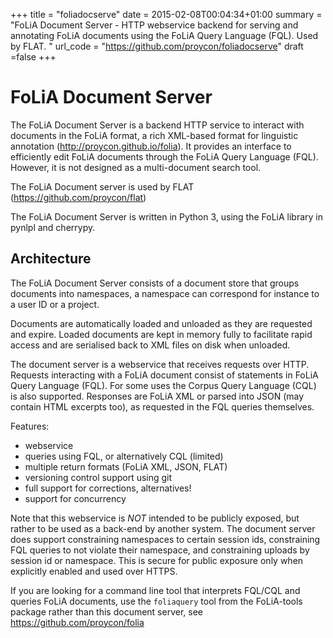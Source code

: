 +++
title = "foliadocserve"
date = 2015-02-08T00:04:34+01:00
summary = "FoLiA Document Server - HTTP webservice backend for serving and annotating FoLiA documents using the FoLiA Query Language (FQL). Used by FLAT. "
url_code = "https://github.com/proycon/foliadocserve"
draft =false
+++

# FoLiA Document Server

The FoLiA Document Server is a backend HTTP service to interact with documents
in the FoLiA format, a rich XML-based format for linguistic annotation
(http://proycon.github.io/folia). It provides an interface to efficiently edit
FoLiA documents through the FoLiA Query Language (FQL).  However, it is not
designed as a multi-document search tool.

The FoLiA Document server is used by FLAT (https://github.com/proycon/flat)

The FoLiA Document Server is written in Python 3, using the FoLiA library in
pynlpl and cherrypy.


## Architecture

The FoLiA Document Server consists of a document store that groups documents
into namespaces, a namespace can correspond for instance to a user ID or a
project.

Documents are automatically loaded and unloaded as they are requested and
expire. Loaded documents are kept in memory fully to facilitate rapid access
and are serialised back to XML files on disk when unloaded.

The document server is a webservice that receives requests over HTTP. Requests
interacting with a FoLiA document consist of statements in FoLiA Query Language
(FQL). For some uses the Corpus Query Language (CQL) is also supported.
Responses are FoLiA XML or parsed into JSON (may contain HTML excerpts too), as
requested in the FQL queries themselves.

Features:

* webservice
* queries using FQL,  or alternatively CQL (limited)
* multiple return formats (FoLiA XML, JSON, FLAT)
* versioning control support using git
* full support for corrections, alternatives!
* support for concurrency

Note that this webservice is *NOT* intended to be publicly exposed, but rather
to be used as a back-end by another system. The document server does support
constraining namespaces to certain session ids, constraining FQL queries to not
violate their namespace, and constraining uploads by session id or namespace.
This is secure for public exposure only when explicitly enabled and used over
HTTPS.

If you are looking for a command line tool that interprets FQL/CQL and queries
FoLiA documents, use the ``foliaquery`` tool from the FoLiA-tools package
rather than this document server, see https://github.com/proycon/folia
